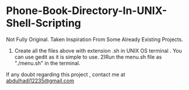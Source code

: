 # Phone-Book-Directory-In-UNIX-Shell-Scripting
Not Fully Original. Taken Inspiration From Some Already Existing Projects.

1) Create all the files above with extension .sh in UNIX OS terminal . You can use gedit as it is simple to use.
2)Run the menu.sh file as "./menu.sh" in the terminal.

If any doubt regarding this project , contact me at abdulhadi12235@gmail.com
